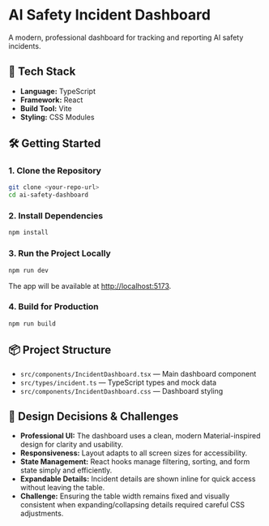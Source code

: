 # AI Safety Incident Dashboard

A modern, professional dashboard for tracking and reporting AI safety incidents.

## 🚀 Tech Stack
- **Language:** TypeScript
- **Framework:** React
- **Build Tool:** Vite
- **Styling:** CSS Modules

## 🛠️ Getting Started

### 1. Clone the Repository
```bash
git clone <your-repo-url>
cd ai-safety-dashboard
```

### 2. Install Dependencies
```bash
npm install
```

### 3. Run the Project Locally
```bash
npm run dev
```

The app will be available at [http://localhost:5173](http://localhost:5173).

### 4. Build for Production
```bash
npm run build
```

## 📦 Project Structure
- `src/components/IncidentDashboard.tsx` — Main dashboard component
- `src/types/incident.ts` — TypeScript types and mock data
- `src/components/IncidentDashboard.css` — Dashboard styling

## 🎨 Design Decisions & Challenges
- **Professional UI:** The dashboard uses a clean, modern Material-inspired design for clarity and usability.
- **Responsiveness:** Layout adapts to all screen sizes for accessibility.
- **State Management:** React hooks manage filtering, sorting, and form state simply and efficiently.
- **Expandable Details:** Incident details are shown inline for quick access without leaving the table.
- **Challenge:** Ensuring the table width remains fixed and visually consistent when expanding/collapsing details required careful CSS adjustments.



